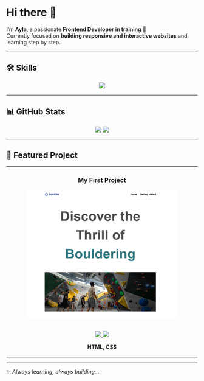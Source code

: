 # Hi there 👋  

I’m **Ayla**, a passionate **Frontend Developer in training** 🚀  
Currently focused on **building responsive and interactive websites** and learning step by step.  

---

## 🛠️ Skills  

<p align="center">
  <img src="https://skillicons.dev/icons?i=html,css,js,figma&theme=dark&perline=4" />
</p>

---

## 📊 GitHub Stats  

<div align="center">
  <img src="https://github-readme-stats.vercel.app/api?username=Aylaataydir&show_icons=true&theme=tokyonight&hide_border=true" width="48%"/>
  <img src="https://github-readme-streak-stats.herokuapp.com/?user=Aylaataydir&theme=tokyonight&hide_border=true" width="48%"/>
</div>

---

## 🚀 Featured Project  

<div align="center">
  <table>
    <tr>
      <td width="100%">
        <h3 align="center">My First Project</h3>
        <div align="center">
          <a href="https://aylaataydir.github.io/My_First_Project/" target="_blank">
            <img src="My_First_Project.png" alt="My First Project" width="80%"  target="_blank" />
          </a>
          <br/><br/>
          <p>
            <a href="https://github.com/Aylaataydir/My_First_Project" target="_blank">
              <img src="https://img.shields.io/badge/Repo-181717?style=for-the-badge&logo=github"/>
            </a>
            <a href="https://aylaataydir.github.io/My_First_Project/" target="_blank">
              <img src="https://img.shields.io/badge/Live-0892d0?style=for-the-badge&logo=vercel&logoColor=white"/>
            </a>
          </p>
          <p><strong>HTML, CSS</strong></p>
        </div>
      </td>
    </tr>
  </table>
</div>

---

✨ *Always learning, always building...*
